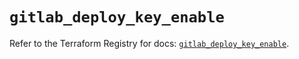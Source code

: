 # `gitlab_deploy_key_enable`

Refer to the Terraform Registry for docs: [`gitlab_deploy_key_enable`](https://registry.terraform.io/providers/gitlabhq/gitlab/17.0.1/docs/resources/deploy_key_enable).
